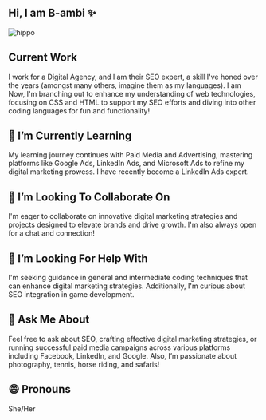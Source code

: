 ## Hi, I am B-ambi ✨

![hippo](https://media3.giphy.com/media/v1.Y2lkPTc5MGI3NjExMHNha3pzaTIyNDJ0bGtvY2hjMjZ0NjUza2NhcTc0bWJ2OTM5cTU5YSZlcD12MV9pbnRlcm5hbF9naWZfYnlfaWQmY3Q9Zw/HWgx3EEyEvJcs/giphy.gif)

<h2> Current Work </h2>
I work for a Digital Agency, and I am their SEO expert, a skill I've honed over the years (amongst many others, imagine them as my languages). I am Now, I'm branching out to enhance my understanding of web technologies, focusing on CSS and HTML to support my SEO efforts and diving into other coding languages for fun and functionality!

<h2> 🌱 I’m Currently Learning </h2>
My learning journey continues with Paid Media and Advertising, mastering platforms like Google Ads, LinkedIn Ads, and Microsoft Ads to refine my digital marketing prowess. I have recently become a LinkedIn Ads expert. 

<h2> 👯 I’m Looking To Collaborate On </h2>
I'm eager to collaborate on innovative digital marketing strategies and projects designed to elevate brands and drive growth. I'm also always open for a chat and connection!

<h2> 🤔 I’m Looking For Help With </h2>
I'm seeking guidance in general and intermediate coding techniques that can enhance digital marketing strategies. Additionally, I'm curious about SEO integration in game development.

<h2> 💬 Ask Me About </h2>
Feel free to ask about SEO, crafting effective digital marketing strategies, or running successful paid media campaigns across various platforms including Facebook, LinkedIn, and Google. Also, I’m passionate about photography, tennis, horse riding, and safaris!

<h2> 😄 Pronouns </h2>
She/Her
